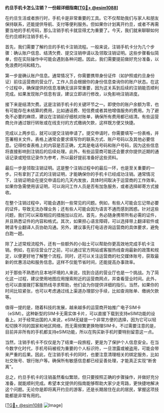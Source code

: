 **约旦手机卡怎么注销？一份超详细指南[[TG💪+ @esim1088](https://t.me/s/esim1088)]**

在约旦生活或者旅行时，手机卡是非常重要的工具。它不仅帮助我们与家人和朋友保持联系，还能提供导航、支付等便利服务。但如果你计划离开约旦，或者不再需要当地的手机号码，那么注销手机卡就显得尤为重要了。今天，我们就来聊聊如何在约旦顺利注销手机卡。

首先，我们需要了解约旦的手机卡注销流程。一般来说，注销手机卡分为几个步骤：确认账户信息、结清欠费、提交注销申请以及领取注销证明。这些步骤看似简单，但在实际操作中可能会遇到各种问题。因此，我们需要提前做好充分准备，以免浪费时间和精力。

第一步是确认账户信息。通常情况下，你需要携带身份证件（如护照或约旦身份证）前往运营商的营业厅。工作人员会根据你的身份信息查询你的账户状态。在这个过程中，确保提供的信息准确无误非常重要，因为这关系到后续的注销能否顺利完成。如果发现账户信息有误，建议立即进行修改，以免影响注销进度。

接下来是结清欠费。这是注销手机卡的关键环节之一。即使你的账户余额为零，也有可能存在未结算的费用，比如通话费、短信费或者其他增值服务的费用。为了避免不必要的麻烦，建议在注销前仔细核对账单，确保所有费用都已结清。有些运营商允许通过银行转账或在线支付的方式缴纳欠款，这样既方便又快捷。

完成以上两步后，就可以提交注销申请了。提交申请时，你需要填写一份表格，并签署相关文件。表格上通常会要求填写你的联系方式、账户号码以及其他必要信息。记得检查表格上的内容是否正确，尤其是电话号码和账户号码，因为这些信息将直接影响到注销后的后续处理。此外，有些运营商可能还会要求你提供近期的通话记录或短信记录作为参考，所以最好提前准备好这些资料。

最后一步是领取注销证明。这是整个注销过程中的最后一环，也是至关重要的一步。只有拿到了正式的注销证明，才能确保你的手机卡已经成功注销。通常情况下，注销证明会在提交申请后的几天内发放，具体时间取决于运营商的工作效率。如果你急需使用该证明，可以询问工作人员是否有加急服务，或者选择邮寄方式接收。

在整个注销过程中，可能会遇到一些常见的问题。例如，有些人可能会忘记带必要的证件，导致无法办理业务；还有些人可能会因为语言不通而感到困惑。针对这些问题，我们可以采取相应的措施加以应对。首先，务必随身携带所有必需的证件，并且熟悉证件的内容和格式。其次，如果担心语言障碍，可以选择带上翻译软件或聘请专业翻译人员协助沟通。另外，建议事先打电话咨询运营商的具体要求，避免白跑一趟。

除了上述常规流程外，还有一些额外的小贴士可以帮助你更高效地完成手机卡注销。例如，在前往营业厅之前，可以通过官方网站或客服热线查询最新的政策和规定，以便更好地了解整个流程。同时，还可以关注运营商的社交媒体账号，获取最新的优惠活动和服务信息。这样不仅能节省时间，还能提高办事效率。

对于那些不熟悉约旦本地环境的人来说，找到合适的营业厅也是一个挑战。为了简化这一过程，建议使用地图应用搜索附近的运营商网点，并查看营业时间。此外，也可以直接拨打客服热线寻求帮助，他们会为你提供详细的指引。当然，如果你的时间比较紧张，也可以考虑通过线上渠道办理部分手续，比如查询账单、缴纳欠款等。

值得一提的是，随着科技的发展，越来越多的运营商开始推广电子SIM卡（eSIM）。这种新型的SIM卡无需实体卡片，可以直接下载到支持eSIM功能的设备上。对于经常出国的人来说，eSIM无疑是一个非常方便的选择，因为它可以轻松切换不同的国家和地区网络，而无需频繁更换物理SIM卡。不过需要注意的是，目前并非所有的手机都支持eSIM功能，所以在购买新手机时要特别留意这一点。

当然，注销手机卡不仅仅是为了结束一段旅程，更是为了保护个人信息安全。在当今数字化时代，手机号码被视为重要的个人标识符，一旦泄露或被盗用，可能会带来严重的后果。因此，在注销手机卡的同时，也要注意清理相关的绑定服务，比如社交账号、银行账户等。确保所有敏感信息都已经妥善处理，才能真正实现“断舍离”。

总之，约旦手机卡的注销虽然看似繁琐，但只要按照正确的步骤操作，并做好充分准备，就能顺利完成。希望本文提供的指南能够帮助大家少走弯路，更快捷地解决这个问题。无论你是即将离开约旦的游客，还是长期居住在此的居民，掌握这项技能都是非常有用的。

[[TG💪+ @esim1088](https://t.me/s/esim1088) ![Image](https://i.postimg.cc/4NQfJmqS/Snipaste-2025-05-13-00-14-12.png)]